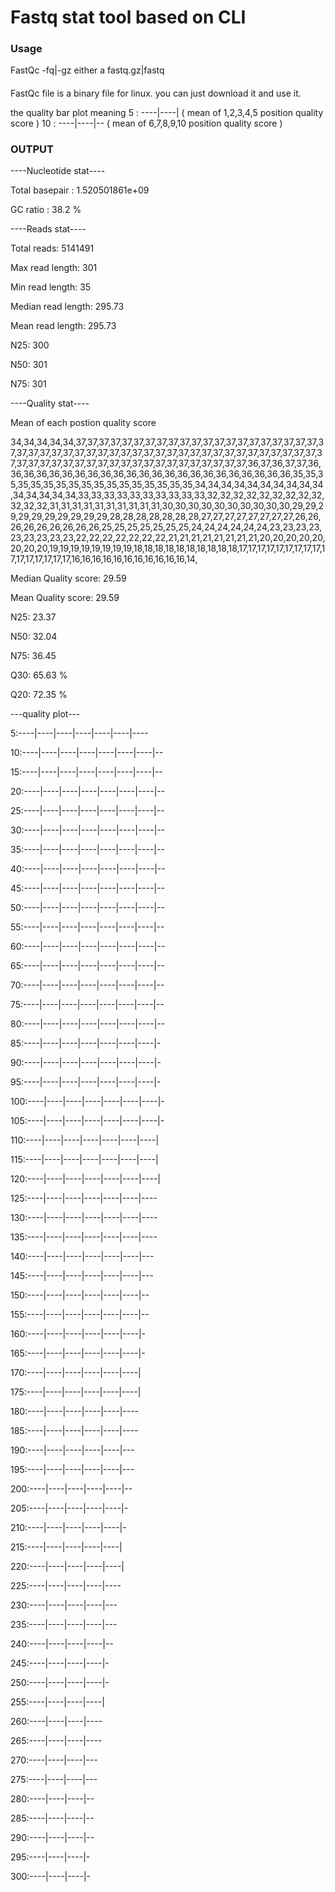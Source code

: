 Fastq stat tool based on CLI
============================

### Usage

FastQc -fq|-gz either a fastq.gz|fastq

####
FastQc file is a binary file for linux. you can just download it and use it.

the quality bar plot meaning
5 : ----|----| ( mean of 1,2,3,4,5 position quality score )
10 : ----|----|-- ( mean of 6,7,8,9,10 position quality score )

### OUTPUT

----Nucleotide stat----

Total basepair : 1.520501861e+09

GC ratio : 38.2 %

----Reads stat----

Total reads: 5141491

Max read length: 301

Min read length: 35

Median read length: 295.73

Mean read length: 295.73

N25: 300

N50: 301

N75: 301

----Quality stat----

Mean of each postion quality score

34,34,34,34,34,37,37,37,37,37,37,37,37,37,37,37,37,37,37,37,37,37,37,37,37,37,37,37,37,37,37,37,37,37,37,37,37,37,37,37,37,37,37,37,37,37,37,37,37,37,37,37,37,37,37,37,37,37,37,37,37,37,37,37,37,37,37,37,37,37,37,37,37,37,36,37,36,37,37,36,36,36,36,36,36,36,36,36,36,36,36,36,36,36,36,36,36,36,36,36,36,36,35,35,35,35,35,35,35,35,35,35,35,35,35,35,35,35,35,34,34,34,34,34,34,34,34,34,34,34,34,34,34,34,33,33,33,33,33,33,33,33,33,33,32,32,32,32,32,32,32,32,32,32,32,32,31,31,31,31,31,31,31,31,31,31,30,30,30,30,30,30,30,30,30,30,29,29,29,29,29,29,29,29,29,29,28,28,28,28,28,28,28,27,27,27,27,27,27,27,27,26,26,26,26,26,26,26,26,26,25,25,25,25,25,25,25,24,24,24,24,24,24,23,23,23,23,23,23,23,23,23,22,22,22,22,22,22,22,21,21,21,21,21,21,21,21,20,20,20,20,20,20,20,20,19,19,19,19,19,19,19,19,18,18,18,18,18,18,18,18,18,18,17,17,17,17,17,17,17,17,17,17,17,17,17,17,17,17,16,16,16,16,16,16,16,16,16,16,16,14,

Median Quality score: 29.59

Mean Quality score: 29.59

N25: 23.37

N50: 32.04

N75: 36.45

Q30: 65.63 %

Q20: 72.35 %

---quality plot---

5:----|----|----|----|----|----|----

10:----|----|----|----|----|----|----|--

15:----|----|----|----|----|----|----|--

20:----|----|----|----|----|----|----|--

25:----|----|----|----|----|----|----|--

30:----|----|----|----|----|----|----|--

35:----|----|----|----|----|----|----|--

40:----|----|----|----|----|----|----|--

45:----|----|----|----|----|----|----|--

50:----|----|----|----|----|----|----|--

55:----|----|----|----|----|----|----|--

60:----|----|----|----|----|----|----|--

65:----|----|----|----|----|----|----|--

70:----|----|----|----|----|----|----|--

75:----|----|----|----|----|----|----|--

80:----|----|----|----|----|----|----|--

85:----|----|----|----|----|----|----|-

90:----|----|----|----|----|----|----|-

95:----|----|----|----|----|----|----|-

100:----|----|----|----|----|----|----|-

105:----|----|----|----|----|----|----|-

110:----|----|----|----|----|----|----|

115:----|----|----|----|----|----|----|

120:----|----|----|----|----|----|----|

125:----|----|----|----|----|----|----

130:----|----|----|----|----|----|----

135:----|----|----|----|----|----|----

140:----|----|----|----|----|----|---

145:----|----|----|----|----|----|---

150:----|----|----|----|----|----|--

155:----|----|----|----|----|----|--

160:----|----|----|----|----|----|-

165:----|----|----|----|----|----|-

170:----|----|----|----|----|----|

175:----|----|----|----|----|----|

180:----|----|----|----|----|----

185:----|----|----|----|----|----

190:----|----|----|----|----|---

195:----|----|----|----|----|---

200:----|----|----|----|----|--

205:----|----|----|----|----|-

210:----|----|----|----|----|-

215:----|----|----|----|----|

220:----|----|----|----|----|

225:----|----|----|----|----

230:----|----|----|----|---

235:----|----|----|----|---

240:----|----|----|----|--

245:----|----|----|----|-

250:----|----|----|----|-

255:----|----|----|----|

260:----|----|----|----

265:----|----|----|----

270:----|----|----|---

275:----|----|----|---

280:----|----|----|--

285:----|----|----|--

290:----|----|----|--

295:----|----|----|-

300:----|----|----|-